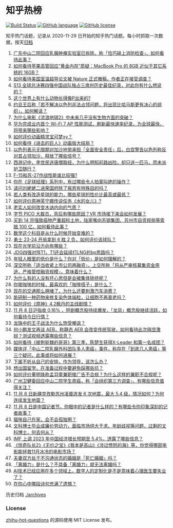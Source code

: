 # 知乎热榜
[![Build Status](https://github.com/ToWeLong/zhihu-hot-questions/workflows/CI/badge.svg)](https://github.com/ToWeLong/zhihu-hot-questions/actions)
[![GitHub language](https://img.shields.io/badge/language-golang-orange.svg)](https://golang.org/)
[![GitHub license](https://img.shields.io/github/license/ToWeLong/zhihu-hot-questions)](https://github.com/ToWeLong/zhihu-hot-questions/blob/main/LICENSE)

知乎热门话题，记录从 2020-11-29 日开始的知乎热门话题。每小时抓取一次数据，按天[归档](./archives)

<!-- BEGIN -->

1. [广东中山二院回应乳腺肿瘤实验室已拆除，称「恰巧碰上消防检查」，如何看待此事？](https://www.zhihu.com/question/629481737)
1. [如何看待苹果高管回应“黄金内存”质疑：MacBook Pro 的 8GB 近似于其它系统的 16GB？](https://www.zhihu.com/question/629445884)
1. [如何看待美国室温超导论文被 Nature 正式撤稿，作者正在接受调查？](https://www.zhihu.com/question/629408459)
1. [S13 全球总决赛四强中国战队独占三席创历史最佳纪录，对此你有什么想说的？](https://www.zhihu.com/question/629168130)
1. [这个世界上有什么动物长得像P出来的?](https://www.zhihu.com/question/542741435)
1. [约旦王后称「若不解决以色列非法占领问题，将出现比哈马斯更有决心的组织」，如何解读？](https://www.zhihu.com/question/629415706)
1. [为什么电影《流浪地球2》中未来几乎没有生物方面的突破？](https://www.zhihu.com/question/628701444)
1. [华为完成业内首个 Wi-Fi 7 AP 性能测试，刷新最快速率纪录，为全球最快，将带来哪些影响？](https://www.zhihu.com/question/629449807)
1. [如何评价动画精灵宝可梦xy？](https://www.zhihu.com/question/52093238)
1. [如何看待《进击的巨人》动画版大结局？](https://www.zhihu.com/question/629098961)
1. [以色列表示无限期对加沙地带承担「全面安全责任」后，白宫警告以色列称反对其占领加沙，释放了哪些信号？](https://www.zhihu.com/question/629444530)
1. [西游记中，李世民送唐僧取经，为什么明知前路凶险，却只送一匹马，而未派护卫随行？](https://www.zhihu.com/question/627300037)
1. [F-15和苏-27作战性能谁比较强?](https://www.zhihu.com/question/24811851)
1. [你在《足球经理》系列中，有过哪些令人拍案叫绝的操作？](https://www.zhihu.com/question/629356192)
1. [请问刘姥姥二进荣国府除了报恩有特殊目的吗？](https://www.zhihu.com/question/313787315)
1. [若人类有改造星球的能力，哪些星球的性价比最高或最低？](https://www.zhihu.com/question/628652158)
1. [如何评价原神芙宁娜传说任务《水的女儿》?](https://www.zhihu.com/question/629445351)
1. [老实人如何改变木讷内向的气质？](https://www.zhihu.com/question/629183632)
1. [字节 PICO 大裁员，背后有哪些原因？VR 市场接下来会如何发展？](https://www.zhihu.com/question/629447713)
1. [买到 14 宗强致癌物严重超标土地，陆家嘴向苏钢集团、苏州市自资规局等索赔 100 亿，如何看待此事？](https://www.zhihu.com/question/629445784)
1. [数学这个科目是从什么时候开始变难的？](https://www.zhihu.com/question/628640817)
1. [勇士 23-24 开局拿到 6 胜 2 负，如何评价该球队？](https://www.zhihu.com/question/629357015)
1. [现在光学前沿方向有哪些？](https://www.zhihu.com/question/38060543)
1. [JDG四强对阵T1，T1还会延续打LNG的bp思路吗？](https://www.zhihu.com/question/629397025)
1. [年轻人眼里的低价是什么？你对「低价」是如何理解的？](https://www.zhihu.com/question/629462580)
1. [深交所称「适当收紧上市公司再融资」，上交所称「将从严审核募集资金用途，严格管控融资规模」，意味着什么？](https://www.zhihu.com/question/629457281)
1. [为什么有的人没有坏心思但是会被集体排挤呢？](https://www.zhihu.com/question/440213572)
1. [你喝咖啡的时候，最喜欢的「咖啡搭子」是什么？](https://www.zhihu.com/question/628659033)
1. [现在的交通那么拥堵了，为什么还要刺激汽车消费？](https://www.zhihu.com/question/589249844)
1. [能研制一种药物来修复染色体端粒，让细胞不再衰老吗？](https://www.zhihu.com/question/625624017)
1. [如何评价《原神》4.2枫丹的主线剧情？](https://www.zhihu.com/question/629442933)
1. [11 月 8 日沪指收 0.16% ，短剧概念股持续爆发，「龙凤」概念股继续活跃，如何看待今日行情？](https://www.zhihu.com/question/629409365)
1. [龙珠中的王子战法为什么饱受嘲讽？](https://www.zhihu.com/question/629137187)
1. [何小鹏发文再谈 AEB，称静态 AEB 会改变传统驾驶，如何看待此次隔空激辩？测试视频透露哪些信息？](https://www.zhihu.com/question/629411597)
1. [如何看待《披荆斩棘的哥哥》第三季，陈楚生获得X-Leader 和第一名成团？](https://www.zhihu.com/question/629299744)
1. [媒体评「中山二院乳腺外科团队多人患癌」事件，称存在「到底几人患癌」等三个疑问，此事或将如何进展？](https://www.zhihu.com/question/629451855)
1. [下属不听从自己的安排，作为领导，该怎么办？](https://www.zhihu.com/question/629278935)
1. [想出国留学，在准备过程中要避免踩哪些坑？](https://www.zhihu.com/question/629226432)
1. [如何评价董明珠称孟羽童兼职接广告不合规？为什么这样的兼职不合规呢？](https://www.zhihu.com/question/629441723)
1. [广州卫健委回应中山二院学生患癌，称「会组织第三方调查」，有哪些信息值得关注？](https://www.zhihu.com/question/629449748)
1. [11 月 8 日新疆克孜勒苏州凌晨连发 6 次地震，最大 5.4 级，情况如何？为何连续发生地震？](https://www.zhihu.com/question/629403417)
1. [11 月 8 日是中国记者节，你眼中的记者是什么样的？有哪些令你印象深刻的记者故事？](https://www.zhihu.com/question/629408861)
1. [猫咪自己在家，会不会孤独啊？](https://www.zhihu.com/question/516334132)
1. [文科博士毕业成廉价劳动力，面临市场供大于求、年龄歧视等问题，过剩的文科博士，何去何从？](https://www.zhihu.com/question/628654444)
1. [IMF 上调 2023 年中国经济增长预期至 5.4%，透露了哪些信息？](https://www.zhihu.com/question/629408062)
1. [《惊奇队长2》《无价之宝》《我本是高山》《涉过愤怒的海》等，你觉得哪部电影能拯救11月冰冷的电影市场？](https://www.zhihu.com/question/629338568)
1. [夫妻双方处于不沟通状态的婚姻是「死亡婚姻」吗？](https://www.zhihu.com/question/627613414)
1. [「离婚力」是什么？不具备「离婚力」就无法离婚吗？](https://www.zhihu.com/question/627613420)
1. [AI技术已经应用在多个领域上，数字人的定制化是不是意味着心理医生要失业了？](https://www.zhihu.com/question/629463774)
1. [在你心中哪段诗句充满了遗憾？](https://www.zhihu.com/question/629406455)

<!-- END -->

历史归档 [./archives](./archives)


### License
[zhihu-hot-questions](https://github.com/towelong/zhihu-hot-questions) 的源码使用 MIT License 发布。
